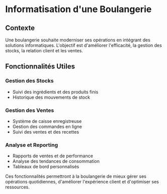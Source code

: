 # Informatisation d'une Boulangerie

## Contexte
Une boulangerie souhaite moderniser ses opérations en intégrant des solutions informatiques. L'objectif est d'améliorer l'efficacité, la gestion des stocks, la relation client et les ventes.

## Fonctionnalités Utiles

### Gestion des Stocks
- Suivi des ingrédients et des produits finis
- Historique des mouvements de stock

### Gestion des Ventes
- Système de caisse enregistreuse
- Gestion des commandes en ligne
- Suivi des ventes et des recettes

<!-- ### Relation Client
- Programme de fidélité
- Gestion des réservations et des commandes spéciales -->

### Analyse et Reporting
- Rapports de ventes et de performance
- Analyse des tendances de consommation
- Tableaux de bord personnalisés

<!-- ### Sécurité et Sauvegarde
- Sauvegarde automatique des données
- Gestion des accès et des permissionss -->

Ces fonctionnalités permettront à la boulangerie de mieux gérer ses opérations quotidiennes, d'améliorer l'expérience client et d'optimiser ses ressources.